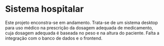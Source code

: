 # Sistema hospitalar
Este projeto enconstra-se em andamento.
Trata-se de um sistema desktop para uso médico na prescrição da dosagem adequada de medicamento, cuja dosagem adequada é baseada no peso e na altura do paciente.
Falta a integração com o banco de dados e o frontend.
